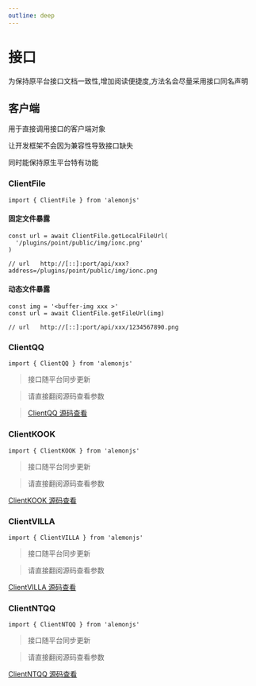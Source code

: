 ```yaml
---
outline: deep
---
```


# 接口

为保持原平台接口文档一致性,增加阅读便捷度,方法名会尽量采用接口同名声明

## 客户端

用于直接调用接口的客户端对象

让开发框架不会因为兼容性导致接口缺失

同时能保持原生平台特有功能

### ClientFile

```ts:line-numbers=1
import { ClientFile } from 'alemonjs'
```

#### 固定文件暴露

```ts:line-numbers=1
const url = await ClientFile.getLocalFileUrl(
  '/plugins/point/public/img/ionc.png'
)

// url   http://[::]:port/api/xxx?address=/plugins/point/public/img/ionc.png
```

#### 动态文件暴露

```ts:line-numbers=1
const img = '<buffer-img xxx >'
const url = await ClientFile.getFileUrl(img)

// url   http://[::]:port/api/xxx/1234567890.png
```

### ClientQQ

```ts:line-numbers=1
import { ClientQQ } from 'alemonjs'
```

> 接口随平台同步更新

> 请直接翻阅源码查看参数

> [ClientQQ 源码查看](https://github.com/ningmengchongshui/alemonjs/blob/main/src/qq/sdk/)

### ClientKOOK

```ts:line-numbers=1
import { ClientKOOK } from 'alemonjs'
```

> 接口随平台同步更新

> 请直接翻阅源码查看参数

[ClientKOOK 源码查看](https://github.com/ningmengchongshui/alemonjs/blob/main/src/kook/sdk/)

### ClientVILLA

```ts:line-numbers=1
import { ClientVILLA } from 'alemonjs'
```

> 接口随平台同步更新

> 请直接翻阅源码查看参数

[ClientVILLA 源码查看](https://github.com/ningmengchongshui/alemonjs/blob/main/src/villa/sdk/)

### ClientNTQQ

```ts:line-numbers=1
import { ClientNTQQ } from 'alemonjs'
```

> 接口随平台同步更新

> 请直接翻阅源码查看参数

[ClientNTQQ 源码查看](https://github.com/ningmengchongshui/alemonjs/blob/main/src/ntqq/sdk/)
